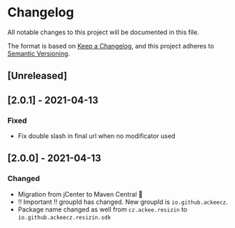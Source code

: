 # Changelog
All notable changes to this project will be documented in this file.

The format is based on [Keep a Changelog](https://keepachangelog.com/en/1.0.0/),
and this project adheres to [Semantic Versioning](https://semver.org/spec/v2.0.0.html).

## [Unreleased]

## [2.0.1] - 2021-04-13
### Fixed
- Fix double slash in final url when no modificator used

## [2.0.0] - 2021-04-13
### Changed
- Migration from jCenter to Maven Central 🎉
- ‼️ Important ‼️ groupId has changed. New groupId is `io.github.ackeecz`.
- Package name changed as well from `cz.ackee.resizin` to `io.github.ackeecz.resizin.sdk`